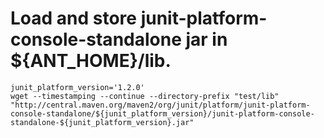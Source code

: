 
# Load and store junit-platform-console-standalone jar in ${ANT_HOME}/lib.

```
junit_platform_version='1.2.0'
wget --timestamping --continue --directory-prefix "test/lib" "http://central.maven.org/maven2/org/junit/platform/junit-platform-console-standalone/${junit_platform_version}/junit-platform-console-standalone-${junit_platform_version}.jar"
```
